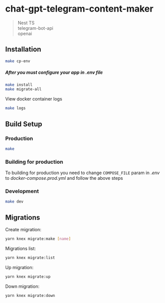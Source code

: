 # chat-gpt-telegram-content-maker

> Nest TS  
> telegram-bot-api  
> openai  

## Installation

```bash
make cp-env
```

##### After you must configure your app in .env file

```bash
make install
make migrate-all
```

View docker container logs

```bash
make logs
```

## Build Setup

### Production

```bash
make
```

### Building for production

To building for production you need to change `COMPOSE_FILE` param in *.env* to *docker-compose.prod.yml* and follow the above steps

### Development

```bash
make dev
```

## Migrations

Create migration:  

```bash
yarn knex migrate:make [name]
```

Migrations list:  

```bash
yarn knex migrate:list
```

Up migration:  

```bash
yarn knex migrate:up
```

Down migration:  

```bash
yarn knex migrate:down
```

